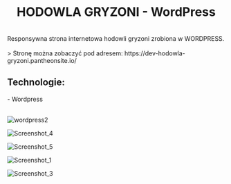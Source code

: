
<h1 align="center"> HODOWLA GRYZONI - WordPress </h1>
<br />
Responsywna strona internetowa hodowli gryzoni zrobiona w WORDPRESS.
<br />
<br />
> Stronę można zobaczyć pod adresem: https://dev-hodowla-gryzoni.pantheonsite.io/
<br />
<h2 align="left"> Technologie: </h2>
- Wordpress
<br />
<br />

![wordpress2](https://user-images.githubusercontent.com/105555319/168491732-5cb81fee-ac0d-4830-9267-bae2738707d4.png)

![Screenshot_4](https://user-images.githubusercontent.com/105555319/182037038-ac5693e9-9f6f-4b3b-8d15-4b3540ecf3c0.png)

![Screenshot_5](https://user-images.githubusercontent.com/105555319/182037106-cf309cf9-4403-4fc9-8c04-63e637e6c350.png)


![Screenshot_1](https://user-images.githubusercontent.com/105555319/182037054-1a48f7b0-545e-40db-a3cd-d162985a6e49.png)

![Screenshot_3](https://user-images.githubusercontent.com/105555319/182037058-438d96e2-e8f2-4429-91ea-d18030a11993.png)

